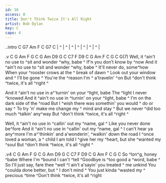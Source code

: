 ```yaml
---
id: 16
access: 0
title: Don't Think Twice It's All Right
artist: Bob Dylan
key: C
capo: 4
---
```

..intro C G7 Am F C G7 C
| ^ | ^ | ^ | ^ | ^ | ^ | ^ |

.v C G Am F G C G Am D9 G C C7 F D9 C G Am F C G C G(7)
Well, it ^ain't no use to ^sit and wonder ^why, babe
^  If'n you don't know by ^now 
And it ^ain't no use to ^sit and wonder ^why, babe
^  It'll never do, some^how 
When your ^rooster crows at the ^  break of dawn
^  Look out your window and ^  I'll be gone
^  You're the ^reason I'm ^ a'travelin' ^on 
But ^don't think ^twice, it's all ^right  ^ 

And it ^ain't no use in a^'turnin' on your ^light, babe
The ^light I never ^knowed 
And it ^ain't no use in ^turnin' on your ^light, babe
^  I'm on the dark side of the ^road 
But I ^wish there was somethin' you would ^  do or say
^  To try 'n' make me change my ^ mind and stay
^  But we never ^did too much ^talkin' any^way 
But ^don't think ^twice, it's all ^right  ^

Well, it ^ain't no use in ^callin' out my ^name, gal
^  Like you never done be^fore 
And it ^ain't no use in ^callin' out my ^name, gal
^  I can't hear ya any^more 
I'm a^'thinkin' and a'wonderin', ^walkin' down the road
I ^once loved a woman, a ^  child I am told
I ^give her my ^heart, but she ^wanted my ^soul 
But ^don't think ^twice, it's all ^right  ^

.v4 C G Am F G C G Am D9 G C C7 F D9 C G Am F C G C
So ^lon^g, honey ^babe 
Where I'm ^bound I can't ^tell 
^Goodbye is ^too good a ^word, babe
^  So I'll just say, fare thee ^well 
^I ain't a'sayin' you treated ^  me unkind
You ^coulda done better, but ^  I don't mind
^  You just kinda ^wasted my ^  precious ^time 
^Don't think ^twice, it's all ^right 
